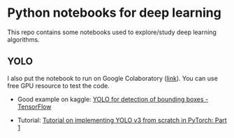 # Python notebooks for deep learning

This repo contains some notebooks used to explore/study deep learning algorithms.

## YOLO

I also put the notebook to run on Google Colaboratory ([link](https://drive.google.com/file/d/18hHbizWmKRf_4Gt-bXZYaQPdSRzaWco2/view?usp=sharing)). You can use free GPU resource to test the code.

* Good example on kaggle: [YOLO for detection of bounding boxes - TensorFlow](https://www.kaggle.com/vijaybj/yolo-for-detection-of-bounding-boxes-tensorflow/code)

* Tutorial: [Tutorial on implementing YOLO v3 from scratch in PyTorch: Part 1](https://medium.com/paperspace/tutorial-on-implementing-yolo-v3-from-scratch-in-pytorch-part-1-a0054d38ec78)
